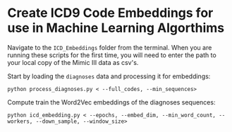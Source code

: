 # Create ICD9 Code Embeddings for use in Machine Learning Algorthims

Navigate to the `ICD_Embeddings` folder from the terminal. When you are running these scripts for the first time, you will need to enter the path to your local copy of the Mimic III data as csv's. 

Start by loading the `diagnoses` data and processing it for embeddings:

```
python process_diagnoses.py < --full_codes, --min_sequences>
```

Compute train the Word2Vec embeddings of the diagnoses sequences:

```
python icd_embedding.py < --epochs, --embed_dim, --min_word_count, --workers, --down_sample, --window_size> 
```
